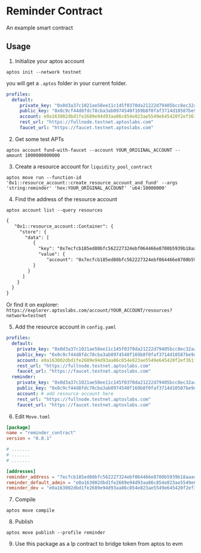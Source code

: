 # Reminder Contract
An example smart contract

## Usage

1. Initialize your aptos account
```shell
aptos init --network testnet
```
you will get a `.aptos` folder in your current folder.
```yaml
profiles:
  default:
     private_key: "0x0d3a37c1021ae58ee11c145f0370da21222d79405bcc8ec32aa06fbc791e5b3b"
     public_key: "0x0c9cf44d8fdc78cba3ab0974540f169b8f0faf3714d10587be9d55ac00f21adb"
     account: e0a163002dbd1fe2689e94d93aa86c854e823ae5549e645420f2ef361fe63c11 #YOUR_ORIGINAL_ACCOUNT
     rest_url: "https://fullnode.testnet.aptoslabs.com"
     faucet_url: "https://faucet.testnet.aptoslabs.com"
```

2. Get some test APTs
```shell
aptos account fund-with-faucet --account YOUR_ORIGINAL_ACCOUNT --amount 1000000000000
```



3. Create a resource account for `liquidity_pool_contract`
```shell
aptos move run --function-id '0x1::resource_account::create_resource_account_and_fund' --args 'string:reminder' 'hex:YOUR_ORIGINAL_ACCOUNT' 'u64:10000000'
```

4. Find the address of the resource account
```shell
aptos account list --query resources
```

```txt
{
   "0x1::resource_account::Container": {
     "store": {
       "data": [
          {
            "key": "0x7ecfcb185ed80bfc562227324ebf064466e8700b5939b18aaad1af8ed5f1d1a6",
            "value": {
               "account": "0x7ecfcb185ed80bfc562227324ebf064466e8700b5939b18aaad1af8ed5f1d1a6" # this is it, pad zeros to the left if it's shorter than 64 hex chars
          }
        }
      ]
    }
  }
}
```

Or find it on explorer: `https://explorer.aptoslabs.com/account/YOUR_ACCOUNT/resources?network=testnet`

5. Add the resource account in `config.yaml`
```yaml
profiles:
  default:
    private_key: "0x0d3a37c1021ae58ee11c145f0370da21222d79405bcc8ec32aa06fbc791e5b3b"
    public_key: "0x0c9cf44d8fdc78cba3ab0974540f169b8f0faf3714d10587be9d55ac00f21adb"
    account: e0a163002dbd1fe2689e94d93aa86c854e823ae5549e645420f2ef361fe63c11 #YOUR_ORIGINAL_ACCOUNT
    rest_url: "https://fullnode.testnet.aptoslabs.com"
    faucet_url: "https://faucet.testnet.aptoslabs.com"
  reminder:
    private_key: "0x0d3a37c1021ae58ee11c145f0370da21222d79405bcc8ec32aa06fbc791e5b3b"
    public_key: "0x0c9cf44d8fdc78cba3ab0974540f169b8f0faf3714d10587be9d55ac00f21adb"
    account: # add resource account here
    rest_url: "https://fullnode.testnet.aptoslabs.com"
    faucet_url: "https://faucet.testnet.aptoslabs.com"
```

6. Edit `Move.toml`
  ```toml
[package]
name = "reminder_contract"
version = "0.0.1"

# .......
# .......
# .......

[addresses]
reminder_address = "7ecfcb185ed80bfc562227324ebf064466e8700b5939b18aaad1af8ed5f1d1a6" # replace with the resource account
reminder_default_admin = "e0a163002dbd1fe2689e94d93aa86c854e823ae5549e645420f2ef361fe63c11" # replace with your account
reminder_dev = "e0a163002dbd1fe2689e94d93aa86c854e823ae5549e645420f2ef361fe63c11" # replace with your account
```

7. Compile
```shell
aptos move compile
```

8. Publish
```shell
aptos move publish --profile reminder
```

9. Use this package as a lp contract to bridge token from aptos to evm
